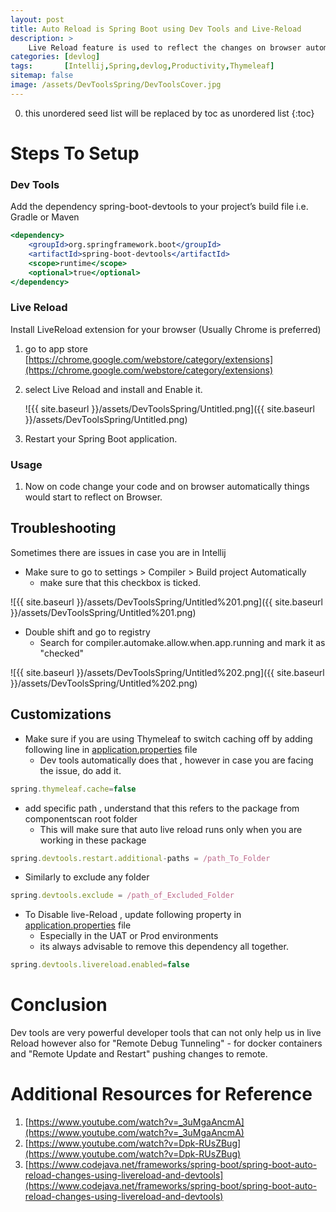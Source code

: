 ```yaml
---
layout: post
title: Auto Reload is Spring Boot using Dev Tools and Live-Reload
description: >
    Live Reload feature is used to reflect the changes on browser automatically on code change , this is a Huge Time Saver for any developer. In Spring boot to do that we use Spring dev tools. Internally its a web socket communication from web server to browser , for node js or javascript grant or gulp are present in order to perform live reload. 
categories: [devlog]
tags:       [Intellij,Spring,devlog,Productivity,Thymeleaf]
sitemap: false
image: /assets/DevToolsSpring/DevToolsCover.jpg
---
```

0. this unordered seed list will be replaced by toc as unordered list
{:toc}

# Steps To Setup

### Dev Tools

Add the dependency spring-boot-devtools to your project’s build file i.e. Gradle or Maven 

```jsx
<dependency>
    <groupId>org.springframework.boot</groupId>
    <artifactId>spring-boot-devtools</artifactId>
    <scope>runtime</scope>
    <optional>true</optional>
</dependency>
```

### Live Reload

Install LiveReload extension for your browser (Usually Chrome is preferred) 

1. go to app store [https://chrome.google.com/webstore/category/extensions](https://chrome.google.com/webstore/category/extensions)
2. select Live Reload and install and Enable it. 

    ![{{ site.baseurl }}/assets/DevToolsSpring/Untitled.png]({{ site.baseurl }}/assets/DevToolsSpring/Untitled.png)

3. Restart your Spring Boot application.

### Usage

1. Now on code change your code and on browser automatically things would start to reflect on Browser.

## Troubleshooting

Sometimes there are issues in case you are in Intellij

- Make sure to go to settings > Compiler > Build project Automatically
    - make sure that this checkbox is ticked.

![{{ site.baseurl }}/assets/DevToolsSpring/Untitled%201.png]({{ site.baseurl }}/assets/DevToolsSpring/Untitled%201.png)

- Double shift and go to registry
    - Search for compiler.automake.allow.when.app.running and mark it as "checked"

![{{ site.baseurl }}/assets/DevToolsSpring/Untitled%202.png]({{ site.baseurl }}/assets/DevToolsSpring/Untitled%202.png)

## Customizations

- Make sure if you are using Thymeleaf to switch caching off by adding following line in [application.properties](http://application.properties) file
    - Dev tools automatically does that , however in case you are facing the issue, do add it.

```jsx
spring.thymeleaf.cache=false
```

- add specific path , understand that this refers to the package from componentscan root folder
    - This will make sure that auto live reload runs only when you are working in these package

```jsx
spring.devtools.restart.additional-paths = /path_To_Folder
```

- Similarly to exclude any folder

```jsx
spring.devtools.exclude = /path_of_Excluded_Folder
```

- To Disable live-Reload , update following property in [application.properties](http://application.properties) file
    - Especially in the UAT or Prod environments
    - its always advisable to remove this dependency all together.

```jsx
spring.devtools.livereload.enabled=false
```

# Conclusion

Dev tools are very powerful developer tools that can not only help us in live Reload however also for "Remote Debug Tunneling" - for docker containers and "Remote Update and Restart" pushing changes to remote. 

# Additional Resources for Reference

1. [https://www.youtube.com/watch?v=_3uMgaAncmA](https://www.youtube.com/watch?v=_3uMgaAncmA)
2. [https://www.youtube.com/watch?v=Dpk-RUsZBug](https://www.youtube.com/watch?v=Dpk-RUsZBug)
3. [https://www.codejava.net/frameworks/spring-boot/spring-boot-auto-reload-changes-using-livereload-and-devtools](https://www.codejava.net/frameworks/spring-boot/spring-boot-auto-reload-changes-using-livereload-and-devtools)